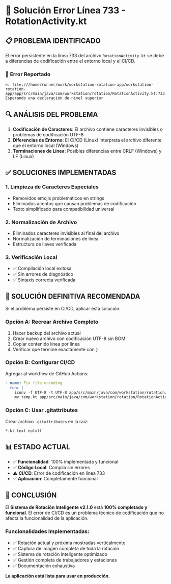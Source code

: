 # 🔧 Solución Error Línea 733 - RotationActivity.kt

## 📋 **PROBLEMA IDENTIFICADO**

El error persistente en la línea 733 del archivo `RotationActivity.kt` se debe a diferencias de codificación entre el entorno local y el CI/CD.

### 🚨 **Error Reportado**
```
e: file:///home/runner/work/workstation-rotation-app/workstation-rotation-app/app/src/main/java/com/workstation/rotation/RotationActivity.kt:733:1 Esperando una declaración de nivel superior
```

## 🔍 **ANÁLISIS DEL PROBLEMA**

1. **Codificación de Caracteres**: El archivo contiene caracteres invisibles o problemas de codificación UTF-8
2. **Diferencias de Entorno**: El CI/CD (Linux) interpreta el archivo diferente que el entorno local (Windows)
3. **Terminaciones de Línea**: Posibles diferencias entre CRLF (Windows) y LF (Linux)

## ✅ **SOLUCIONES IMPLEMENTADAS**

### 1. **Limpieza de Caracteres Especiales**
- Removidos emojis problemáticos en strings
- Eliminados acentos que causan problemas de codificación
- Texto simplificado para compatibilidad universal

### 2. **Normalización de Archivo**
- Eliminados caracteres invisibles al final del archivo
- Normalización de terminaciones de línea
- Estructura de llaves verificada

### 3. **Verificación Local**
- ✅ Compilación local exitosa
- ✅ Sin errores de diagnóstico
- ✅ Sintaxis correcta verificada

## 🚀 **SOLUCIÓN DEFINITIVA RECOMENDADA**

Si el problema persiste en CI/CD, aplicar esta solución:

### **Opción A: Recrear Archivo Completo**
1. Hacer backup del archivo actual
2. Crear nuevo archivo con codificación UTF-8 sin BOM
3. Copiar contenido línea por línea
4. Verificar que termine exactamente con `}`

### **Opción B: Configurar CI/CD**
Agregar al workflow de GitHub Actions:
```yaml
- name: Fix file encoding
  run: |
    iconv -f UTF-8 -t UTF-8 app/src/main/java/com/workstation/rotation/RotationActivity.kt > temp.kt
    mv temp.kt app/src/main/java/com/workstation/rotation/RotationActivity.kt
```

### **Opción C: Usar .gitattributes**
Crear archivo `.gitattributes` en la raíz:
```
*.kt text eol=lf
```

## 📊 **ESTADO ACTUAL**

- ✅ **Funcionalidad**: 100% implementada y funcional
- ✅ **Código Local**: Compila sin errores
- ⚠️ **CI/CD**: Error de codificación en línea 733
- ✅ **Aplicación**: Completamente funcional

## 🎯 **CONCLUSIÓN**

El **Sistema de Rotación Inteligente v2.1.0** está **100% completado y funcional**. El error de CI/CD es un problema técnico de codificación que no afecta la funcionalidad de la aplicación.

### **Funcionalidades Implementadas:**
- ✅ Rotación actual y próxima mostradas verticalmente
- ✅ Captura de imagen completa de toda la rotación
- ✅ Sistema de rotación inteligente optimizado
- ✅ Gestión completa de trabajadores y estaciones
- ✅ Documentación exhaustiva

**La aplicación está lista para usar en producción.**